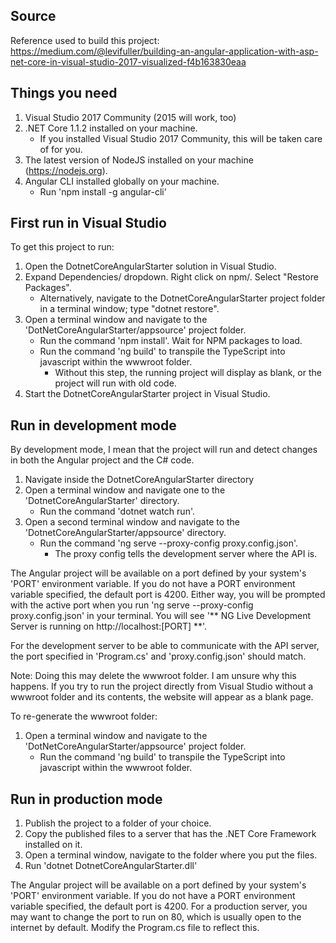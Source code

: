 ## Source

Reference used to build this project: https://medium.com/@levifuller/building-an-angular-application-with-asp-net-core-in-visual-studio-2017-visualized-f4b163830eaa

## Things you need
1. Visual Studio 2017 Community (2015 will work, too)
2. .NET Core 1.1.2 installed on your machine.
    * If you installed Visual Studio 2017 Community, this will be taken care of for you.
3. The latest version of NodeJS installed on your machine (https://nodejs.org).
4. Angular CLI installed globally on your machine.
    * Run 'npm install -g angular-cli'

## First run in Visual Studio

To get this project to run:

1. Open the DotnetCoreAngularStarter solution in Visual Studio.
2. Expand Dependencies/ dropdown. Right click on npm/. Select "Restore Packages".
    * Alternatively, navigate to the DotnetCoreAngularStarter project folder in a terminal window; type "dotnet restore".
3. Open a terminal window and navigate to the 'DotNetCoreAngularStarter/appsource' project folder.
    * Run the command 'npm install'. Wait for NPM packages to load.
    * Run the command 'ng build' to transpile the TypeScript into javascript within the wwwroot folder.
        * Without this step, the running project will display as blank, or the project will run with old code.
4. Start the DotnetCoreAngularStarter project in Visual Studio.

## Run in development mode

By development mode, I mean that the project will run and detect changes in both the Angular project and the C# code.

1. Navigate inside the DotnetCoreAngularStarter directory
2. Open a terminal window and navigate one to the 'DotnetCoreAngularStarter' directory.
    * Run the command 'dotnet watch run'.
3. Open a second terminal window and navigate to the 'DotnetCoreAngularStarter/appsource' directory.
    * Run the command 'ng serve --proxy-config proxy.config.json'.
        * The proxy config tells the development server where the API is.

The Angular project will be available on a port defined by your system's 'PORT' environment variable. If you do not have a PORT environment variable specified, the default port is 4200. Either way, you will be prompted with the active port when you run 'ng serve --proxy-config proxy.config.json' in your terminal. You will see '** NG Live Development Server is running on http://localhost:[PORT] **'.

For the development server to be able to communicate with the API server, the port specified in 'Program.cs' and 'proxy.config.json' should match.

Note: Doing this may delete the wwwroot folder. I am unsure why this happens. If you try to run the project directly from Visual Studio without a wwwroot folder and its contents, the website will appear as a blank page.

To re-generate the wwwroot folder:

1. Open a terminal window and navigate to the 'DotNetCoreAngularStarter/appsource' project folder.
    * Run the command 'ng build' to transpile the TypeScript into javascript within the wwwroot folder.

## Run in production mode

1. Publish the project to a folder of your choice.
2. Copy the published files to a server that has the .NET Core Framework installed on it.
3. Open a terminal window, navigate to the folder where you put the files.
4. Run 'dotnet DotnetCoreAngularStarter.dll'

The Angular project will be available on a port defined by your system's 'PORT' environment variable. If you do not have a PORT environment variable specified, the default port is 4200.
For a production server, you may want to change the port to run on 80, which is usually open to the internet by default. Modify the Program.cs file to reflect this.
